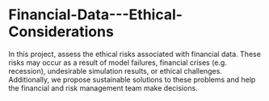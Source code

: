 # Financial-Data---Ethical-Considerations
In this project, assess the ethical risks associated with financial data. These risks may occur as a result of model failures, financial crises (e.g. recession), undesirable simulation results, or ethical challenges. Additionally, we propose sustainable solutions to these problems and help the financial and risk management team make decisions.
